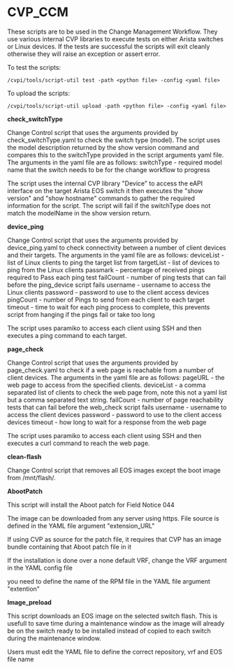 # CVP_CCM

These scripts are to be used in the Change Management Workflow. They use various internal CVP libraries to execute tests on either Arista switches or Linux devices. If the tests are successful the scripts will exit cleanly otherwise they will raise an exception or assert error.

To test the scripts:

`/cvpi/tools/script-util test -path <python file> -config <yaml file>`

To upload the scripts:

`/cvpi/tools/script-util upload -path <python file> -config <yaml file>`

**check_switchType**

Change Control script that uses the arguments provided by check_switchType.yaml to check the switch type (model). The script uses the model description returned by the show version command and compares this to the switchType provided in the script arguments yaml file. The arguments in the yaml file are as follows:
   switchType - required model name that the switch needs to be for the change workflow to progress

The script uses the internal CVP library "Device" to access the eAPI interface on the target Arista EOS switch it then executes the "show version" and "show hostname" commands to gather the required information for the script. The script will fail if the switchType does not match the modelName in the show version return.

**device_ping**

Change Control script that uses the arguments provided by device_ping.yaml to check connectivity between a number of client devices and their targets. The arguments in the yaml file are as follows:
   deviceList - list of Linux clients to ping the target list from
   targetList - list of devices to ping from the Linux clients
   passmark   - percentage of received pings required to Pass each ping test
   failCount  - number of ping tests that can fail before the ping_device script fails
   username   - username to access the Linux clients
   password   - password to use to the client access devices
   pingCount  - number of Pings to send from each client to each target
   timeout    - time to wait for each ping process to complete, this prevents script from hanging if the pings
                  fail or take too long

The script uses paramiko to access each client using SSH and then executes a ping command to each target.

**page_check**

Change Control script that uses the arguments provided by page_check.yaml to check if a web page is reachable from a number of client devices. The arguments in the yaml file are as follows:
   pageURL - the web page to access from the specified clients.
   deviceList - a comma separated list of clients to check the web page from, note this not a yaml list but a
                  comma separated text string.
   failCount  - number of page reachability tests that can fail before the web_check script fails
   username   - username to access the client devices
   password   - password to use to the client access devices
   timeout    - how long to wait for a response from the web page

The script uses paramiko to access each client using SSH and then executes a curl command to reach the web page.

**clean-flash**

Change Control script that removes all EOS images except the boot image from /mnt/flash/.

**AbootPatch**

This script will install the Aboot patch for Field Notice 044

The image can be downloaded from any server using https.  File source is defined in the YAML file argument "extension_URL"

If using CVP as source for the patch file, it requires that CVP has an image bundle containing that Aboot patch file in it

If the installation is done over a none default VRF, change the VRF argument in the YAML config file

you need to define the name of the RPM file in the YAML file argument "extention"

**Image_preload**

This script downloads an EOS image on the selected switch flash.  This is usefull to save time during a maintenance window as the image will already be on the switch ready to be installed instead of copied to each switch during the maintenance window.

Users must edit the YAML file to define the correct repository, vrf and EOS file name

